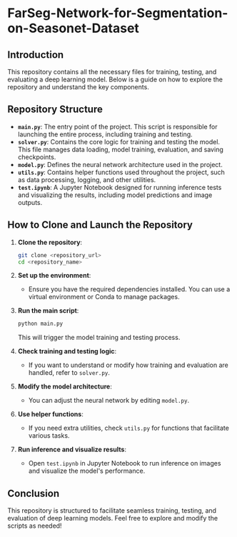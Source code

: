# FarSeg-Network-for-Segmentation-on-Seasonet-Dataset

## Introduction

This repository contains all the necessary files for training, testing, and evaluating a deep learning model. Below is a guide on how to explore the repository and understand the key components.

## Repository Structure

- **`main.py`**: The entry point of the project. This script is responsible for launching the entire process, including training and testing.
- **`solver.py`**: Contains the core logic for training and testing the model. This file manages data loading, model training, evaluation, and saving checkpoints.
- **`model.py`**: Defines the neural network architecture used in the project.
- **`utils.py`**: Contains helper functions used throughout the project, such as data processing, logging, and other utilities.
- **`test.ipynb`**: A Jupyter Notebook designed for running inference tests and visualizing the results, including model predictions and image outputs.

## How to Clone and Launch the Repository

1. **Clone the repository**:
   
   ```bash
   git clone <repository_url>
   cd <repository_name>
   ```

2. **Set up the environment**:

   - Ensure you have the required dependencies installed. You can use a virtual environment or Conda to manage packages.

3. **Run the main script**:

   ```bash
   python main.py
   ```

   This will trigger the model training and testing process.

4. **Check training and testing logic**:

   - If you want to understand or modify how training and evaluation are handled, refer to `solver.py`.

5. **Modify the model architecture**:

   - You can adjust the neural network by editing `model.py`.

6. **Use helper functions**:

   - If you need extra utilities, check `utils.py` for functions that facilitate various tasks.

7. **Run inference and visualize results**:

   - Open `test.ipynb` in Jupyter Notebook to run inference on images and visualize the model's performance.

## Conclusion

This repository is structured to facilitate seamless training, testing, and evaluation of deep learning models. Feel free to explore and modify the scripts as needed!


